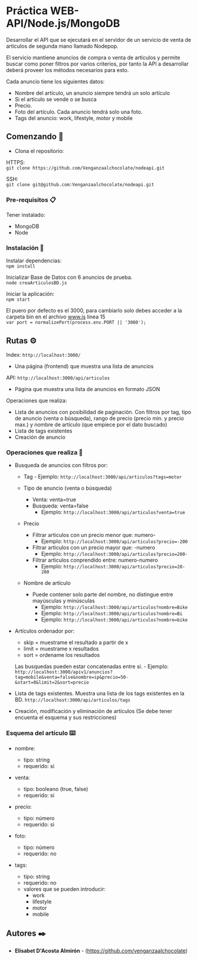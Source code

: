 # Práctica WEB-API/Node.js/MongoDB

Desarrollar el API que se ejecutará en el servidor de un servicio de venta de artículos de
segunda mano llamado Nodepop.

El servicio mantiene anuncios de compra o venta de artículos y permite buscar como poner
filtros por varios criterios, por tanto la API a desarrollar deberá proveer los métodos
necesarios para esto.

Cada anuncio tiene los siguientes datos:
- Nombre del artículo, un anuncio siempre tendrá un solo artículo
- Si el artículo se vende o se busca
- Precio. 
- Foto del artículo. Cada anuncio tendrá solo una foto.
- Tags del anuncio: work, lifestyle, motor y mobile

## Comenzando 🚀

- Clona el repositorio:  

HTTPS:  
`git clone https://github.com/Venganzaalchocolate/nodeapi.git`  

SSH:  
`git clone git@github.com:Venganzaalchocolate/nodeapi.git`  

### Pre-requisitos 📋  

Tener instalado:

- MongoDB  
- Node  

### Instalación 🔧

Instalar dependencias:  
`npm install`  

Inicializar Base de Datos con 6 anuncios de prueba.  
`node creaArticulosBD.js`  

Iniciar la aplicación:  
`npm start`  

El puero por defecto es el 3000, para cambiarlo solo debes acceder a la carpeta bin en el archivo www.js linea 15  
`var port = normalizePort(process.env.PORT || '3000');`  
  
## Rutas ⚙️

Index:
`http://localhost:3000/`
- Una página (frontend) que muestra una lista de anuncios

API:
`http://localhost:3000/api/articulos`
- Página que muestra una lista de anuncios en formato JSON


Operaciones que realiza:
- Lista de anuncios con posibilidad de paginación. Con filtros por tag, tipo de anuncio
(venta o búsqueda), rango de precio (precio min. y precio max.) y nombre de artículo
(que empiece por el dato buscado)
- Lista de tags existentes
- Creación de anuncio

### Operaciones que realiza 🔩
- Busqueda de anuncios con filtros por:
    - Tag
            - Ejemplo: `http://localhost:3000/api/articulos?tags=motor`
    - Tipo de anuncio (venta o búsqueda)
        - Venta: venta=true
        - Busqueda: venta=false
            - Ejemplo: `http://localhost:3000/api/articulos?venta=true`
    - Precio
        - Filtrar articulos con un precio menor que: numero-
            - Ejemplo: `http://localhost:3000/api/articulos?precio=-200`
        - Filtrar articulos con un precio mayor que: -numero
            - Ejemplo: `http://localhost:3000/api/articulos?precio=200-`
        - Filtrar articulos conprendido entre: numero-numero
            - Ejemplo: `http://localhost:3000/api/articulos?precio=20-200`

    - Nombre de artículo 
        - Puede contener solo parte del nombre, no distingue entre mayúsculas y minúsculas
            - Ejemplo: `http://localhost:3000/api/articulos?nombre=Bike`
            - Ejemplo: `http://localhost:3000/api/articulos?nombre=Bi`
            - Ejemplo: `http://localhost:3000/api/articulos?nombre=bike`
    
- Artículos ordenador por:
    - skip = muestrame el resultado a partir de x
    - limit = muestrame x resultados
    - sort = ordename los resultados
    
    Las busquedas pueden estar concatenadas entre si.
            - Ejemplo: `http://localhost:3000/apiv1/anuncios?tag=mobile&venta=false&nombre=ip&precio=50-&start=0&limit=2&sort=precio`

- Lista de tags existentes. Muestra una lista de los tags existentes en la BD.
`http://localhost:3000/api/articulos/tags`

- Creación, modificación y eliminación de artículos (Se debe tener encuenta el esquema y sus restricciones)

### Esquema del artículo ⌨️

- nombre: 
    - tipo: string
    - requerido: si
- venta:
    - tipo: booleano (true, false)
    - requerido: si
- precio: 
    - tipo: número
    - requerido: si
- foto: 
    - tipo: número
    - requerido: no

- tags: 
    - tipo: string
    - requerido: no
    - valores que se pueden introducir:
        - work
        - lifestyle
        - motor
        - mobile

## Autores ✒️

* **Elisabet D'Acosta Almirón** - (https://github.com/venganzaalchocolate)
